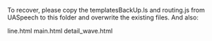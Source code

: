 To recover, please copy the templatesBackUp.ls and routing.js from UASpeech to this folder and overwrite the existing files. And also:

line.html
main.html
detail_wave.html